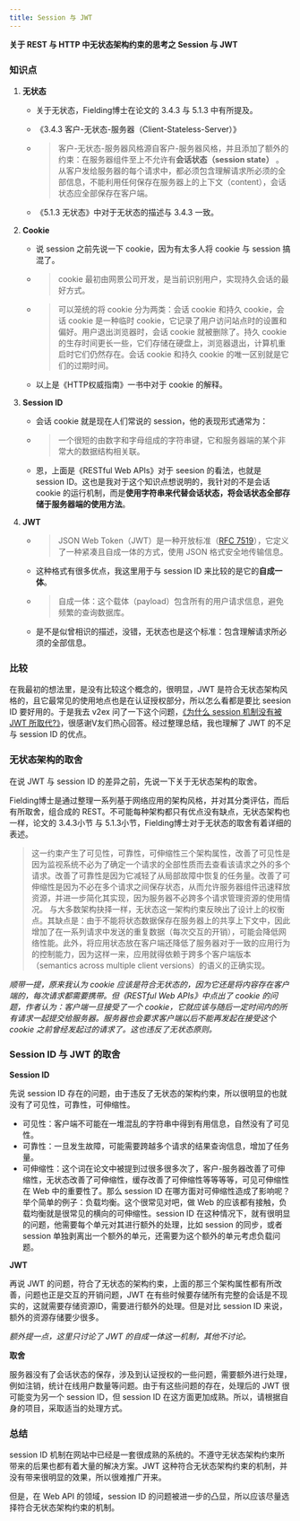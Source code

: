 ```yaml
---
title: Session 与 JWT
---
```


**关于 REST 与 HTTP 中无状态架构约束的思考之 Session 与 JWT**

<!--more-->  

### 知识点

1. **无状态**

	* 关于无状态，Fielding博士在论文的 3.4.3 与 5.1.3 中有所提及。

	* 《3.4.3 客户-无状态-服务器（Client-Stateless-Server）》

	* > 客户-无状态-服务器风格源自客户-服务器风格，并且添加了额外的约束：在服务器组件至上不允许有**会话状态（session state）** 。从客户发给服务器的每个请求中，都必须包含理解请求所必须的全部信息，不能利用任何保存在服务器上的上下文（content），会话状态应全部保存在客户端。

	* 《5.1.3 无状态》中对于无状态的描述与 3.4.3 一致。

2. **Cookie**

	* 说 session 之前先说一下 cookie，因为有太多人将 cookie 与 session 搞混了。

	* > cookie 最初由网景公司开发，是当前识别用户，实现持久会话的最好方式。

	* > 可以笼统的将 cookie 分为两类：会话 cookie 和持久 cookie，会话 cookie 是一种临时 cookie，它记录了用户访问站点时的设置和偏好。用户退出浏览器时，会话 cookie 就被删除了。持久 cookie 的生存时间更长一些，它们存储在硬盘上，浏览器退出，计算机重启时它们仍然存在。会话 cookie 和持久 cookie 的唯一区别就是它们的过期时间。

	* 以上是《HTTP权威指南》一书中对于 cookie 的解释。

3. **Session ID**

	* 会话 cookie 就是现在人们常说的 session，他的表现形式通常为：

	* > 一个很短的由数字和字母组成的字符串键，它和服务器端的某个非常大的数据结构相关联。

	* 恩，上面是《RESTful Web APIs》对于 seesion 的看法，也就是 session ID。这也是我对于这个知识点想说明的，我针对的不是会话 cookie 的运行机制，而是**使用字符串来代替会话状态，将会话状态全部存储于服务器端的使用方法**。

4. **JWT**

	* > JSON Web Token（JWT）是一种开放标准（[RFC 7519](https://tools.ietf.org/html/rfc7519)），它定义了一种紧凑且自成一体的方式，使用 JSON 格式安全地传输信息。

	* 这种格式有很多优点，我这里用于与 session ID 来比较的是它的**自成一体**。

	* > 自成一体：这个载体（payload）包含所有的用户请求信息，避免频繁的查询数据库。

	* 是不是似曾相识的描述，没错，无状态也是这个标准：包含理解请求所必须的全部信息。

### 比较

在我最初的想法里，是没有比较这个概念的，很明显，JWT 是符合无状态架构风格的，且它最常见的使用地点也是在认证授权部分，所以怎么看都是要比 seesion ID 要好用的。于是我去 v2ex 问了一下这个问题，[《为什么 session 机制没有被 JWT 所取代?》](https://www.v2ex.com/t/381996)，很感谢V友们热心回答。经过整理总结，我也理解了 JWT 的不足与 session ID 的优点。

### 无状态架构的取舍

在说 JWT 与 session ID 的差异之前，先说一下关于无状态架构的取舍。

Fielding博士是通过整理一系列基于网络应用的架构风格，并对其分类评估，而后有所取舍，组合成的 REST。不可能每种架构都只有优点没有缺点，无状态架构也一样，论文的 3.4.3小节 与 5.1.3小节，Fielding博士对于无状态的取舍有着详细的表述。

> 这一约束产生了可见性，可靠性，可伸缩性三个架构属性，改善了可见性是因为监视系统不必为了确定一个请求的全部性质而去查看该请求之外的多个请求。改善了可靠性是因为它减轻了从局部故障中恢复的任务量。改善了可伸缩性是因为不必在多个请求之间保存状态，从而允许服务器组件迅速释放资源，并进一步简化其实现，因为服务器不必跨多个请求管理资源的使用情况。
> 与大多数架构抉择一样，无状态这一架构约束反映出了设计上的权衡点。其缺点是：由于不能将状态数据保存在服务器上的共享上下文中，因此增加了在一系列请求中发送的重复数据（每次交互的开销），可能会降低网络性能。此外，将应用状态放在客户端还降低了服务器对于一致的应用行为的控制能力，因为这样一来，应用就得依赖于跨多个客户端版本（semantics across multiple client versions）的语义的正确实现。

*顺带一提，原来我认为 cookie 应该是符合无状态的，因为它还是将内容存在客户端的，每次请求都需要携带。但《RESTful Web APIs》中点出了 cookie 的问题，作者认为：客户端一旦接受了一个 cookie，它就应该与随后一定时间内的所有请求一起提交给服务器。服务器也会要求客户端以后不能再发起在接受这个 cookie 之前曾经发起过的请求了。这也违反了无状态原则。*

### Session ID 与 JWT 的取舍

**Session ID**

先说 session ID 存在的问题，由于违反了无状态的架构约束，所以很明显的也就没有了可见性，可靠性，可伸缩性。

* 可见性：客户端不可能在一堆混乱的字符串中得到有用信息，自然没有了可见性。
* 可靠性：一旦发生故障，可能需要跨越多个请求的结果查询信息，增加了任务量。
* 可伸缩性：这个词在论文中被提到过很多很多次了，客户-服务器改善了可伸缩性，无状态改善了可伸缩性，缓存改善了可伸缩性等等等等，可见可伸缩性在 Web 中的重要性了。那么 session ID 在哪方面对可伸缩性造成了影响呢？举个简单的例子：负载均衡。这个很常见对吧，做 Web 的应该都有接触，负载均衡就是很常见的横向的可伸缩性。session ID 在这种情况下，就有很明显的问题，他需要每个单元对其进行额外的处理，比如 session 的同步，或者 session 单独剥离出一个额外的单元，还需要为这个额外的单元考虑负载问题。

**JWT**

再说 JWT 的问题，符合了无状态的架构约束，上面的那三个架构属性都有所改善，问题也正是交互的开销问题，JWT 在有些时候要存储所有完整的会话是不现实的，这就需要存储资源ID，需要进行额外的处理。但是对比 session ID 来说，额外的资源存储要少很多。

*额外提一点，这里只讨论了 JWT 的自成一体这一机制，其他不讨论。*

**取舍**

服务器没有了会话状态的保存，涉及到认证授权的一些问题，需要额外进行处理，例如注销，统计在线用户数量等问题。由于有这些问题的存在，处理后的 JWT 很可能变为另一个 session ID，但 session ID 在这方面更加成熟。所以，请根据自身的项目，采取适当的处理方式。

### 总结

session ID 机制在网站中已经是一套很成熟的系统的。不遵守无状态架构约束所带来的后果也都有着大量的解决方案。JWT 这种符合无状态架构约束的机制，并没有带来很明显的效果，所以很难推广开来。

但是，在 Web API 的领域，session ID 的问题被进一步的凸显，所以应该尽量选择符合无状态架构约束的机制。
